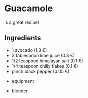 
# Guacamole
is a great recipe!

## Ingredients
* 1 avocado (1.3 €)
* 3 tablespoon lime juice (0.3 €)
* 1/2 teaspoon himalayan salt (0.1 €)
* 1/4 teaspoon chilly flakes (0.1 €)
* pinch black pepper (0.05 €)

- equipment
* blender
